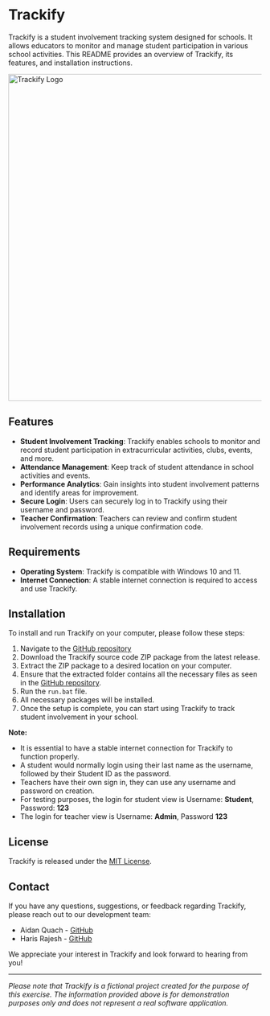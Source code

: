 # Trackify

Trackify is a student involvement tracking system designed for schools. It allows educators to monitor and manage student participation in various school activities. This README provides an overview of Trackify, its features, and installation instructions.

<img src="https://i.imgur.com/Wmpnp5l.png" alt="Trackify Logo" width="650" height="650">

## Features
- **Student Involvement Tracking**: Trackify enables schools to monitor and record student participation in extracurricular activities, clubs, events, and more.
- **Attendance Management**: Keep track of student attendance in school activities and events.
- **Performance Analytics**: Gain insights into student involvement patterns and identify areas for improvement.
- **Secure Login**: Users can securely log in to Trackify using their username and password. 
- **Teacher Confirmation**: Teachers can review and confirm student involvement records using a unique confirmation code.

## Requirements
- **Operating System**: Trackify is compatible with Windows 10 and 11.
- **Internet Connection**: A stable internet connection is required to access and use Trackify. 

## Installation
To install and run Trackify on your computer, please follow these steps:

1. Navigate to the [GitHub repository](https://github.com/xIntensity9/FBLA-22-23/)
2. Download the Trackify source code ZIP package from the latest release.
3. Extract the ZIP package to a desired location on your computer.
4. Ensure that the extracted folder contains all the necessary files as seen in the [GitHub repository](https://github.com/xIntensity9/FBLA-22-23/).
5. Run the `run.bat` file.
6. All necessary packages will be installed.
7. Once the setup is complete, you can start using Trackify to track student involvement in your school.

**Note:**
- It is essential to have a stable internet connection for Trackify to function properly.
- A student would normally login using their last name as the username, followed by their Student ID as the password.
- Teachers have their own sign in, they can use any username and password on creation.
- For testing purposes, the login for student view is Username: **Student**, Password: **123**
- The login for teacher view is Username: **Admin**, Password **123**

## License
Trackify is released under the [MIT License](https://github.com/xIntensity9/FBLA-22-23/blob/main/LICENSE).

## Contact
If you have any questions, suggestions, or feedback regarding Trackify, please reach out to our development team:

- Aidan Quach - [GitHub](https://github.com/xIntensity9)
- Haris Rajesh - [GitHub](https://github.com/HarisR39)

We appreciate your interest in Trackify and look forward to hearing from you!

---

*Please note that Trackify is a fictional project created for the purpose of this exercise. The information provided above is for demonstration purposes only and does not represent a real software application.*
